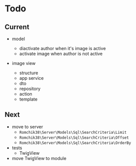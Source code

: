 # Todo

## Current

- model
  - diactivate author when it's image is active
  - activate image when author is not active

- image view
  - structure
  - app service
  - dto
  - repository
  - action
  - template

## Next

- move to server
  - `Romchik38\Server\Models\Sql\SearchCriteria\Limit`
  - `Romchik38\Server\Models\Sql\SearchCriteria\Offset`
  - `Romchik38\Server\Models\Sql\SearchCriteria\OrderBy`
- tests  
  - TwigView  
- move TwigView to module  
